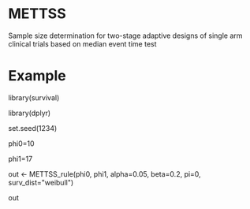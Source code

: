 # METTSS
Sample size determination for two-stage adaptive designs of single arm clinical trials based on median event time test

# Example
library(survival)

library(dplyr)

set.seed(1234)

phi0=10

phi1=17

out <- METTSS_rule(phi0, phi1, alpha=0.05, beta=0.2, pi=0, surv_dist="weibull")

out
